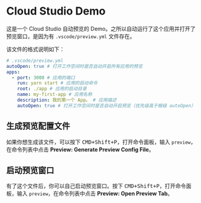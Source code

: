 # Cloud Studio Demo
这是一个 Cloud Studio 自动预览的 Demo。之所以自动运行了这个应用并打开了预览窗口，是因为有 `.vscode/preview.yml` 文件存在。

该文件的格式说明如下：
```yml
# .vscode/preview.yml
autoOpen: true # 打开工作空间时是否自动开启所有应用的预览
apps:
  - port: 3000 # 应用的端口
    run: yarn start # 应用的启动命令
    root: ./app # 应用的启动目录
    name: my-first-app # 应用名称
    description: 我的第一个 App。 # 应用描述
    autoOpen: true # 打开工作空间时是否自动开启预览（优先级高于根级 autoOpen）
```

## 生成预览配置文件
如果你想生成该文件，可以按下 <kbd>CMD+Shift+P</kbd>，打开命令面板，输入 `preview`，在命令列表中点击 **Preview: Generate Preview Config File**。

## 启动预览窗口
有了这个文件后，你可以自己启动预览窗口。按下 <kbd>CMD+Shift+P</kbd>，打开命令面板，输入 `preview`，在命令列表中点击 **Preview: Open Preview Tab**。
